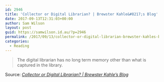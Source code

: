 ```yaml
---
id: 2946
title: 'Collector or Digital Librarian? | Brewster Kahle&#8217;s Blog'
date: 2017-09-13T12:31:03+00:00
author: Sam Wilson
layout: post
guid: https://samwilson.id.au/?p=2946
permalink: /2017/09/13/collector-or-digital-librarian-brewster-kahles-blog/
categories:
  - Reading
---
```

> The digital librarian has no long term memory other than what is captured in the library.

Source: _[Collector or Digital Librarian? | Brewster Kahle&#8217;s Blog](http://brewster.kahle.org/2017/06/09/collector-or-digital-librarian/)_